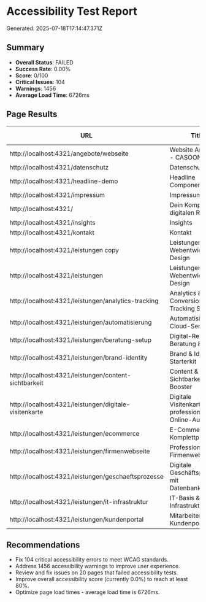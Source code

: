 # Accessibility Test Report
Generated: 2025-07-18T17:14:47.371Z

## Summary
- **Overall Status**: FAILED
- **Success Rate**: 0.00%
- **Score**: 0/100
- **Critical Issues**: 104
- **Warnings**: 1456
- **Average Load Time**: 6726ms

## Page Results

| URL | Title | Status | Load Time | Errors | Warnings |
|-----|-------|--------|-----------|--------|----------|
| http://localhost:4321/angebote/webseite | Website Angebote - CASOON | FAILED | 15109ms | 4 | 55 |
| http://localhost:4321/datenschutz | Datenschutz | FAILED | 7823ms | 1 | 51 |
| http://localhost:4321/headline-demo | Headline Component Demo | FAILED | 6417ms | 3 | 54 |
| http://localhost:4321/impressum | Impressum | FAILED | 7488ms | 1 | 51 |
| http://localhost:4321/ | Dein Kompass im digitalen Raum. | FAILED | 6922ms | 11 | 158 |
| http://localhost:4321/insights | Insights | FAILED | 6057ms | 1 | 70 |
| http://localhost:4321/kontakt | Kontakt | FAILED | 5502ms | 1 | 56 |
| http://localhost:4321/leistungen copy | Leistungen - Webentwicklung & Design | FAILED | 5840ms | 1 | 52 |
| http://localhost:4321/leistungen | Leistungen - Webentwicklung & Design | FAILED | 7690ms | 1 | 166 |
| http://localhost:4321/leistungen/analytics-tracking | Analytics & Conversion Tracking Setup | FAILED | 4908ms | 4 | 65 |
| http://localhost:4321/leistungen/automatisierung | Automatisierung & Cloud-Services | FAILED | 4659ms | 8 | 66 |
| http://localhost:4321/leistungen/beratung-setup | Digital-Ready: Beratung & Setup | FAILED | 5955ms | 1 | 64 |
| http://localhost:4321/leistungen/brand-identity | Brand & Identity Starterkit | FAILED | 6614ms | 6 | 68 |
| http://localhost:4321/leistungen/content-sichtbarkeit | Content & Sichtbarkeit Booster | FAILED | 5624ms | 1 | 58 |
| http://localhost:4321/leistungen/digitale-visitenkarte | Digitale Visitenkarte - Ihr professioneller Online-Auftritt | FAILED | 6587ms | 3 | 58 |
| http://localhost:4321/leistungen/ecommerce | E-Commerce Komplettpaket | FAILED | 6833ms | 1 | 91 |
| http://localhost:4321/leistungen/firmenwebseite | Professionelle Firmenwebseite | FAILED | 6449ms | 41 | 84 |
| http://localhost:4321/leistungen/geschaeftsprozesse | Digitale Geschäftsprozesse mit Datenbanklösung | FAILED | 6321ms | 3 | 59 |
| http://localhost:4321/leistungen/it-infrastruktur | IT-Basis & Digitale Infrastruktur | FAILED | 6024ms | 7 | 65 |
| http://localhost:4321/leistungen/kundenportal | Mitarbeiter- oder Kundenportal | FAILED | 5688ms | 5 | 65 |

## Recommendations

- Fix 104 critical accessibility errors to meet WCAG standards.
- Address 1456 accessibility warnings to improve user experience.
- Review and fix issues on 20 pages that failed accessibility tests.
- Improve overall accessibility score (currently 0.0%) to reach at least 80%.
- Optimize page load times - average load time is 6726ms.
